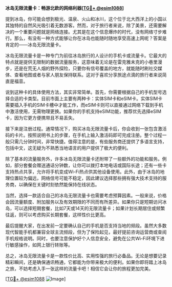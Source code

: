 **冰岛无限流量卡：畅游北欧的网络利器[[TG💪+ @esim1088](https://t.me/s/esim1088)]**

提到冰岛，你可能会想到极光、温泉、火山和冰川，这个位于北大西洋上的小国以其独特的自然风光吸引着无数游客。然而，对于旅行者来说，除了美景，还需要解决的一个重要问题就是网络连接。尤其是在这个信息爆炸的时代，没有网络寸步难行。那么，有没有一种方式能够让你在冰岛也能随时随地享受高速上网呢？答案是肯定的——冰岛无限流量卡。

冰岛无限流量卡是一种专门为前往冰岛旅行的人设计的手机卡或流量卡。它最大的特点就是提供无限制的数据流量服务，这意味着无论是在雷克雅未克的小巷里漫步，还是在荒无人烟的野外探险，只要你有信号覆盖的地方，就能随时刷社交媒体、查看地图或者与家人朋友保持联系。这对于喜欢分享旅途点滴的旅行者来说简直是福音。

说到这种卡的具体使用方法，其实非常简单。首先，你需要根据自己的手机型号选择合适的卡类型。目前市面上主要有两种卡：实体SIM卡和eSIM卡。实体SIM卡需要插入手机的SIM卡槽中才能工作，而eSIM卡则可以直接通过网络下载到手机中激活使用，无需物理更换。如果你的手机支持eSIM功能，推荐优先选择eSIM卡，因为它更方便携带且不易丢失。

接下来是注册过程。通常情况下，购买冰岛无限流量卡后，你会收到一张包含激活码的卡片。按照说明书上的步骤，在手机上输入激活码即可完成注册。整个过程一般只需几分钟时间，非常快捷。值得注意的是，有些服务商还提供了多语言支持，包括中文，这无疑为不熟悉当地语言的用户提供了极大的便利。

除了基本的流量服务外，许多冰岛无限流量卡还附带了一些额外的功能和服务。例如，部分套餐会赠送通话分钟数，让你可以拨打本地电话或国际长途；还有一些卡支持热点共享，允许将手机变成Wi-Fi热点供其他设备使用。此外，由于冰岛的地理位置较为偏远，网络信号可能不稳定，因此建议选择那些拥有强大技术支持的服务商，以确保在关键时刻依然能保持在线状态。

当然，选择一款适合自己的冰岛无限流量卡也需要考虑预算因素。一般来说，价格会因流量额度、附加服务以及有效期限的不同而有所差异。如果你只是短期访问冰岛，可以选择短期套餐，比如7天或14天的无限流量卡；如果计划长期居住或频繁往返，则可以考虑购买长期套餐，这样性价比更高。

最后提醒大家，在出发前一定要确认自己的手机是否支持当地的频段。虽然大多数现代智能手机都兼容全球主流频段，但为了保险起见，最好提前咨询运营商或查阅手机规格说明。同时，也要注意保护好个人信息安全，避免在公共Wi-Fi环境下进行敏感操作，如网上银行转账等。

总之，冰岛无限流量卡是一款性价比高、实用性强的旅行必备品。无论是想要记录精彩瞬间，还是确保通讯畅通，它都能为你带来极大的便利。如果你即将踏上冰岛之旅，不妨考虑入手一张这样的流量卡吧！相信它会让你的旅程更加完美。

[[TG💪+ @esim1088](https://t.me/s/esim1088) ![Image](https://i.postimg.cc/4NQfJmqS/Snipaste-2025-05-13-00-14-12.png)]